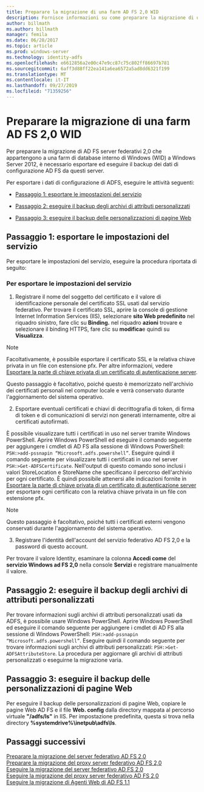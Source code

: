 ```yaml
---
title: Preparare la migrazione di una farm AD FS 2,0 WID
description: Fornisce informazioni su come preparare la migrazione di una farm database interno di AD FS 2,0 Server a Windows Server 2012.
author: billmath
ms.author: billmath
manager: femila
ms.date: 06/28/2017
ms.topic: article
ms.prod: windows-server
ms.technology: identity-adfs
ms.openlocfilehash: e6612856a2e00c47e9cc87c75c802ff86697b781
ms.sourcegitcommit: 6aff3d88ff22ea141a6ea6572a5ad8dd6321f199
ms.translationtype: MT
ms.contentlocale: it-IT
ms.lasthandoff: 09/27/2019
ms.locfileid: "71359256"
---
```

# <a name="prepare-to-migrate-an-ad-fs-20-wid-farm"></a>Preparare la migrazione di una farm AD FS 2,0 WID  
 Per preparare la migrazione di AD FS server federativi 2,0 che appartengono a una farm di database interno di Windows (WID) a Windows Server 2012, è necessario esportare ed eseguire il backup dei dati di configurazione AD FS da questi server.  
  
 Per esportare i dati di configurazione di ADFS, eseguire le attività seguenti:  
  
-   [Passaggio 1: esportare le impostazioni del servizio](#step-1-export-service-settings)  
  
-   [Passaggio 2: eseguire il backup degli archivi di attributi personalizzati](#step-2-back-up-custom-attribute-stores)  
  
-   [Passaggio 3: eseguire il backup delle personalizzazioni di pagine Web](#step-3-back-up-webpage-customizations)  
  
## <a name="step-1-export-service-settings"></a>Passaggio 1: esportare le impostazioni del servizio  
 Per esportare le impostazioni del servizio, eseguire la procedura riportata di seguito:  
  
### <a name="to-export-service-settings"></a>Per esportare le impostazioni del servizio  
  
1.  Registrare il nome del soggetto del certificato e il valore di identificazione personale del certificato SSL usati dal servizio federativo. Per trovare il certificato SSL, aprire la console di gestione Internet Information Services (IIS), selezionare **sito Web predefinito** nel riquadro sinistro, fare clic su **Binding.** nel riquadro **azioni** trovare e selezionare il binding HTTPS, fare clic su **modifica**e quindi su **Visualizza**.  
  
> [!NOTE]
>  Facoltativamente, è possibile esportare il certificato SSL e la relativa chiave privata in un file con estensione pfx. Per altre informazioni, vedere [Esportare la parte di chiave privata di un certificato di autenticazione server](Export-the-Private-Key-Portion-of-a-Server-Authentication-Certificate.md).  
>   
>  Questo passaggio è facoltativo, poiché questo è memorizzato nell'archivio dei certificati personali nel computer locale e verrà conservato durante l'aggiornamento del sistema operativo.  
  
2. Esportare eventuali certificati e chiavi di decrittografia di token, di firma di token e di comunicazioni di servizi non generati internamente, oltre ai certificati autofirmati.  
  
È possibile visualizzare tutti i certificati in uso nel server tramite Windows PowerShell. Aprire Windows PowerShell ed eseguire il comando seguente per aggiungere i cmdlet di AD FS alla sessione di Windows PowerShell: `PSH:>add-pssnapin “Microsoft.adfs.powershell”`. Eseguire quindi il comando seguente per visualizzare tutti i certificati in uso nel server `PSH:>Get-ADFSCertificate`. Nell'output di questo comando sono inclusi i valori StoreLocation e StoreName che specificano il percorso dell'archivio per ogni certificato.  È quindi possibile attenersi alle indicazioni fornite in [Esportare la parte di chiave privata di un certificato di autenticazione server](Export-the-Private-Key-Portion-of-a-Server-Authentication-Certificate.md) per esportare ogni certificato con la relativa chiave privata in un file con estensione pfx.  
  
> [!NOTE]
>  Questo passaggio è facoltativo, poiché tutti i certificati esterni vengono conservati durante l'aggiornamento del sistema operativo.  
  
3. Registrare l'identità dell'account del servizio federativo AD FS 2,0 e la password di questo account.  
  
Per trovare il valore Identity, esaminare la colonna **Accedi come** del **servizio Windows ad FS 2,0** nella console **Servizi** e registrare manualmente il valore.  
  
## <a name="step-2-back-up-custom-attribute-stores"></a>Passaggio 2: eseguire il backup degli archivi di attributi personalizzati  
 Per trovare informazioni sugli archivi di attributi personalizzati usati da ADFS, è possibile usare Windows PowerShell. Aprire Windows PowerShell ed eseguire il comando seguente per aggiungere i cmdlet di AD FS alla sessione di Windows PowerShell: `PSH:>add-pssnapin “Microsoft.adfs.powershell”`. Eseguire quindi il comando seguente per trovare informazioni sugli archivi di attributi personalizzati: `PSH:>Get-ADFSAttributeStore`. La procedura per aggiornare gli archivi di attributi personalizzati o eseguirne la migrazione varia.  
  
## <a name="step-3-back-up-webpage-customizations"></a>Passaggio 3: eseguire il backup delle personalizzazioni di pagine Web  
 Per eseguire il backup delle personalizzazioni di pagine Web, copiare le pagine Web AD FS e il file **Web. config** dalla directory mappata al percorso virtuale **"/adfs/ls"** in IIS. Per impostazione predefinita, questa si trova nella directory **%systemdrive%\inetpub\adfs\ls**.  

## <a name="next-steps"></a>Passaggi successivi
 [Preparare la migrazione del server federativo AD FS 2,0](prepare-to-migrate-ad-fs-fed-server.md)   
 [Preparare la migrazione del proxy server federativo AD FS 2,0](prepare-to-migrate-ad-fs-fed-proxy.md)   
 [Eseguire la migrazione del server federativo AD FS 2,0](migrate-the-ad-fs-fed-server.md)   
 [Eseguire la migrazione del proxy server federativo AD FS 2,0](migrate-the-ad-fs-2-fed-server-proxy.md)   
 [Eseguire la migrazione di Agenti Web di AD FS 1.1](migrate-the-ad-fs-web-agent.md)